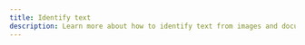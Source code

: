 ```yaml
---
title: Identify text
description: Learn more about how to identify text from images and documents in your application using AWS Amplify.
---
```


<inline-fragment platform="js" src="~/lib/predictions/fragments/js/identify-text.md"></inline-fragment>
<inline-fragment platform="ios" src="~/lib/predictions/fragments/ios/identify-text.md"></inline-fragment>
<inline-fragment platform="android" src="~/lib/predictions/fragments/android/identify-text.md"></inline-fragment>
